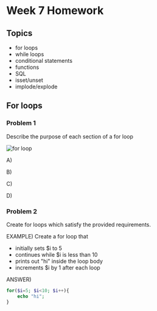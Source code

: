 Week 7 Homework
===============

Topics
------

* for loops
* while loops
* conditional statements
* functions
* SQL
* isset/unset
* implode/explode

For loops
---------

### Problem 1

Describe the purpose of each section of a for loop

![for loop](http://i.imgur.com/LLf3eH5.png)

A)


B)


C)


D)

### Problem 2

Create for loops which satisfy the provided requirements.

EXAMPLE) Create a for loop that

* initially sets $i to 5
* continues while $i is less than 10
* prints out "hi" inside the loop body
* increments $i by 1 after each loop

ANSWER)

```php
for($i=5; $i<10; $i++){
    echo "hi";
}
```

